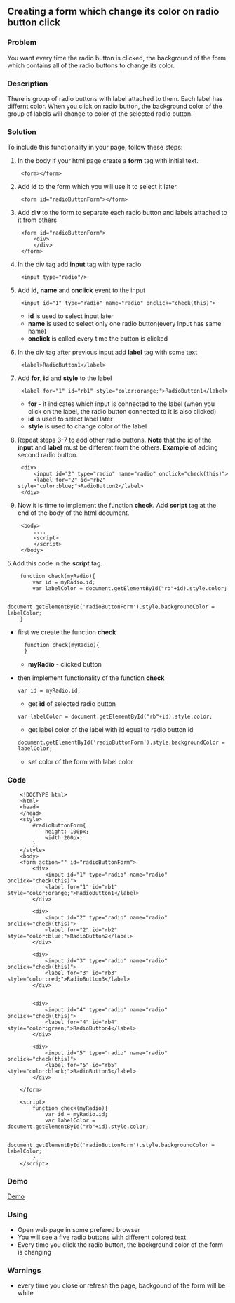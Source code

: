 ## Creating a form which change its color on radio button click ##

### Problem ###
You want every time the radio button is clicked, the background of the form which contains all of the radio buttons to change its color.

### Description ###
There is group of radio buttons with label attached to them. Each label has differnt color. When you click on radio button, the background color of the group of labels will change to color of the selected radio button.

### Solution ###
To include this functionality in your page, follow these steps:

1. In the body if your html page create a **form** tag with initial text.

		<form></form>
		

2. Add **id** to the form which you will use it to select it later.
 	
		<form id="radioButtonForm"></form>
	
3. Add **div** to the form to separate each radio button and labels attached to it from others

		<form id="radioButtonForm">
			<div>
			</div>
		</form>

4. In the div tag add **input** tag with type radio

		<input type="radio"/>

5. Add **id**, **name** and **onclick** event to the input

		<input id="1" type="radio" name="radio" onclick="check(this)">
	- **id** is used to select input later
	- **name** is used to select only one radio button(every input has same name)
	- **onclick** is called every time the button is clicked
	
6. In the div tag after previous input add **label** tag with some text 

		<label>RadioButton1</label>

7. Add **for**, **id** and **style** to the label

		<label for="1" id="rb1" style="color:orange;">RadioButton1</label>
	- **for** - it indicates which input is connected to the label (when you click on the label, the radio button connected to it is also clicked)
	- **id** is used to select label later
	- **style** is used to change color of the label

8. Repeat steps 3-7 to add other radio buttons. **Note** that the id of the **input** and **label** must be different from the others. **Example** of adding second radio button.

		<div>
			<input id="2" type="radio" name="radio" onclick="check(this)">
			<label for="2" id="rb2" style="color:blue;">RadioButton2</label>
		</div>

9. Now it is time to implement the function **check**. Add **script** tag at the end of the body of the html document.

		<body>
			....
			<script>
			</script>
		</body>

5.Add this code in the **script** tag.
		
		function check(myRadio){
			var id = myRadio.id;
			var labelColor = document.getElementById("rb"+id).style.color;

			document.getElementById('radioButtonForm').style.backgroundColor = labelColor;
		}

- first we create the function **check**

		function check(myRadio){
		}
	- **myRadio** - clicked button
	
- thеn implement functionality of the function **check**

	```
	var id = myRadio.id;
	```
	- get **id** of selected radio button

	```
	var labelColor = document.getElementById("rb"+id).style.color;
	```
	- get label color of the label with id equal to radio button id
	
	```
	document.getElementById('radioButtonForm').style.backgroundColor = labelColor;
	```
	- set color of the form with label color

### Code ###

		<!DOCTYPE html>
		<html>
		<head>
		</head>
		<style>
			#radioButtonForm{
				height: 100px;
				width:200px;
			}
		</style>
		<body>
		<form action="" id="radioButtonForm">
			<div>
				<input id="1" type="radio" name="radio" onclick="check(this)">
				<label for="1" id="rb1" style="color:orange;">RadioButton1</label>
			</div>
			
			<div>
				<input id="2" type="radio" name="radio" onclick="check(this)">
				<label for="2" id="rb2" style="color:blue;">RadioButton2</label>
			</div>
			
			<div>
				<input id="3" type="radio" name="radio" onclick="check(this)">
				<label for="3" id="rb3" style="color:red;">RadioButton3</label>
			</div>
	
			
			<div>
				<input id="4" type="radio" name="radio" onclick="check(this)">
				<label for="4" id="rb4" style="color:green;">RadioButton4</label>
			</div>
	
			<div>
				<input id="5" type="radio" name="radio" onclick="check(this)">
				<label for="5" id="rb5" style="color:black;">RadioButton5</label>
			</div>
			
		</form>
	
		<script>
			function check(myRadio){
				var id = myRadio.id;
				var labelColor = document.getElementById("rb"+id).style.color;
	
				document.getElementById('radioButtonForm').style.backgroundColor = labelColor;
			}
		</script>
</body>
</html>

### Demo ###
[Demo](http://dojo.telerik.com/EnADe)
### Using ###
- Open web page in some prefered browser
- You will see a five radio buttons with different colored text
- Every time you click the radio button, the background color of the form is changing

### Warnings ###
- every time you close or refresh the page, backgound of the form will be white
